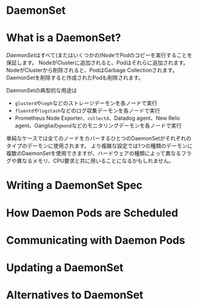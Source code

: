 DaemonSet
=========

# What is a DaemonSet?

*DaemonSet*はすべて(またはいくつかの)NodeでPodのコピーを実行することを保証します。
NodeがClusterに追加されると、Podはそれらに追加されます。
NodeがClusterから削除されると、PodはGarbage Collectionされます。
DaemonSetを削除すると作成されたPodも削除されます。

DaemonSetの典型的な用途は

* `glusterd`や`ceph`などのストレージデーモンを各ノードで実行
* `fluentd`や`logstash`などのログ収集デーモンを各ノードで実行
* Prometheus Node Exporter、`collectd`、Datadog agent、New Relic agent、Gangliaの`gmond`などのモニタリングデーモンを各ノードで実行

単純なケースでは全てのノードをカバーするひとつのDaemonSetがそれぞれのタイプのデーモンに使用されます。
より複雑な設定では1つの種類のデーモンに複数のDaemonSetを使用できますが、ハードウェアの種類によって異なるフラグや異なるメモリ、CPU要求と共に用いることになるかもしれません。

# Writing a DaemonSet Spec

# How Daemon Pods are Scheduled

# Communicating with Daemon Pods

# Updating a DaemonSet

# Alternatives to DaemonSet



